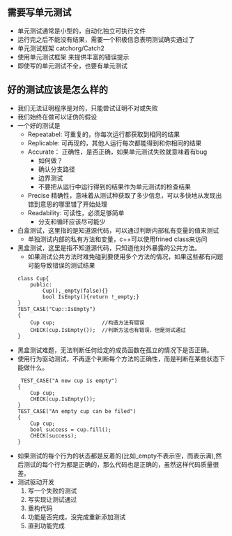 ## 需要写单元测试 
* 单元测试通常是小型的，自动化独立可执行文件
* 运行完之后不能没有结果，需要一个积极信息表明测试确实通过了
* 单元测试框架 catchorg/Catch2
* 使用单元测试框架 来提供丰富的错误提示
* 即使写的单元测试不全，也要有单元测试
## 好的测试应该是怎么样的
* 我们无法证明程序是对的，只能尝试证明不对或失败
* 我们始终在做可以证伪的假设
* 一个好的测试是   
    * Repeatabel: 可重复的，你每次运行都获取到相同的结果
    * Replicable: 可再现的，其他人运行每次都能得到和你相同的结果
    * Accurate： 正确性，是否正确，如果单元测试失败就意味着有bug
        * 如何做？
        * 确认分支路径
        * 边界测试 
        * 不要把从运行中运行得到的结果作为单元测试的检查结果
    * Precise 精确性，意味着从测试种获取了多少信息，可以多快地从发现出错到意思的哪里错了开始处理
    * Readability: 可读性，必须足够简单
        * 分支和循环应该尽可能少
* 白盒测试，这里指的是知道源代码，可以通过判断内部私有变量的值来测试
    * 单独测试内部的私有方法和变量，c++可以使用frined class来访问
* 黑盒测试，这里是指不知道源代码，只知道他对外暴露的公共方法。
    * 如果测试公共方法时难免碰到要使用多个方法的情况，如果这些都有问题可能导致错误的测试结果
    ```
    class Cup{
        public:
            Cup(),_empty(false){}
            bool IsEmpty(){return !_empty;}
    }
    TEST_CASE("Cup::IsEmpty")
    {
        Cup cup;               //构造方法有错误
        CHECK(cup.IsEmpty());  //判断方法也有错误，但是测试通过
    }
    ```
* 黑盒测试难题，无法判断任何给定的成员函数在孤立的情况下是否正确。
* 使用行为驱动测试，不再逐个判断每个方法的正确性，而是判断在某些状态下能做什么。
    ```
     TEST_CASE("A new cup is empty")
    {
        Cup cup;               
        CHECK(cup.IsEmpty());
    }
    TEST_CASE("An empty cup can be filed")
    {
        Cup cup;
        bool success = cup.fill();
        CHECK(success);
    }
    ```
* 如果测试的每个行为的状态都是反着的(比如_empty不表示空，而表示满),然后测试的每个行为都是正确的，那么代码也是正确的，虽然这样代码质量很差。
* 测试驱动开发
    1. 写一个失败的测试
    2. 写实现让测试通过
    3. 重构代码
    4. 功能是否完成，没完成重新添加测试
    5. 直到功能完成
    